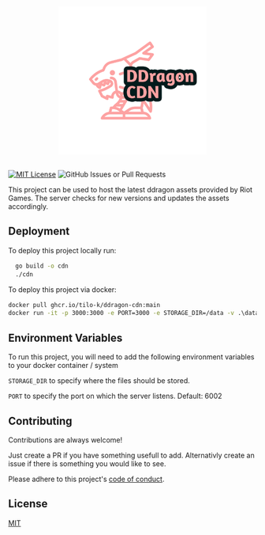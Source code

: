
<p align="center">

<img src="https://raw.githubusercontent.com/Tilo-K/ddragon-cdn/main/logos/logo.png" style="width: 300px"/>

</p>

<div style="display: flex; gap: 1rem;">

[![MIT License](https://img.shields.io/badge/License-MIT-green.svg)](https://choosealicense.com/licenses/mit/)
![GitHub Issues or Pull Requests](https://img.shields.io/github/issues/Tilo-K/ddragon-cdn)

</div>
This project can be used to host the latest ddragon assets provided by Riot Games. The server checks for new versions and updates the assets accordingly.


## Deployment

To deploy this project locally run:

```bash
  go build -o cdn
  ./cdn
```

To deploy this project via docker:

```bash
docker pull ghcr.io/tilo-k/ddragon-cdn:main
docker run -it -p 3000:3000 -e PORT=3000 -e STORAGE_DIR=/data -v .\data:/data ghcr.io/tilo-k/ddragon-cdn:main
```
## Environment Variables

To run this project, you will need to add the following environment variables to your docker container / system

`STORAGE_DIR` to specify where the files should be stored.

`PORT` to specify the port on which the server listens. Default: 6002
## Contributing

Contributions are always welcome!

Just create a PR if you have something usefull to add.
Alternativly create an issue if there is something you would like to see.

Please adhere to this project's [code of conduct](https://tilok.dev/coc).


## License

[MIT](https://choosealicense.com/licenses/mit/)

